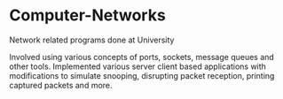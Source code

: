 # Computer-Networks
Network related programs done at University

Involved using various concepts of ports, sockets, message queues and other tools.
Implemented various server client based applications with modifications to simulate snooping, disrupting packet reception, printing captured packets and more.
